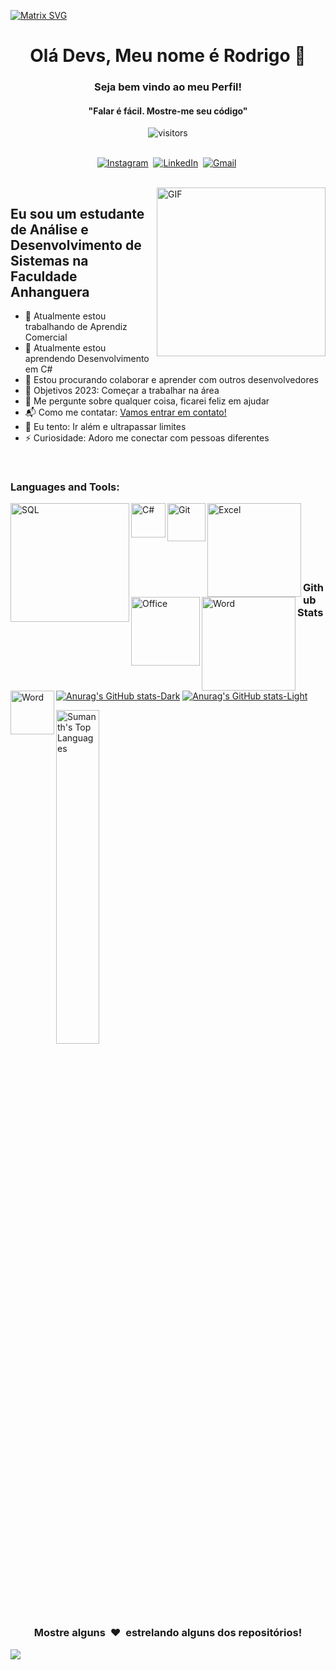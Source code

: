  [![Matrix SVG](https://raw.githubusercontent.com/rodrigograca31/rodrigograca31/master/matrix.svg)](https://www.youtube.com/watch?v=SDkAGkd4NLc) 
<p>
  <h1 align="center"><b>Olá Devs, Meu nome é Rodrigo 👋</b></h1>
</p>

<p>
  <h3 align="center"><b>Seja bem vindo ao meu Perfil! </b></h3>
</p>

<p>
  <h4 align="center"><b>"Falar é fácil. Mostre-me seu código"</b></h4>
</p>

<p align="center">
    <img align="center" alt="visitors" src="https://gpvc.arturio.dev/rodrigodias075" />
</p>

<p align="center">
<br>
<a href="https://instagram.com/_.rodrigomd"><img src="https://img.shields.io/badge/instagram-%23E4405F.svg?&style=for-the-badge&logo=instagram&logoColor=white" alt="Instagram" /></a>&nbsp;
<a href="https://www.linkedin.com/in/rodrigo-miranda-dias-678247212/"><img src="https://img.shields.io/badge/linkedin-%230077B5.svg?&style=for-the-badge&logo=linkedin&logoColor=white" alt="LinkedIn" /></a>&nbsp;
<a href="mailto:diasmrodrigo5@gmail.com?subject=Hola%20Sumanth"><img src="https://img.shields.io/badge/gmail-%23D14836.svg?&style=for-the-badge&logo=gmail&logoColor=white" alt="Gmail"/></a>&nbsp;
<!--<a href="https://kkvanonymous.github.io/"><img alt="Website" src="https://img.shields.io/website?style=for-the-badge&up_message=portfolio&url=https%3A%2F%2Fkkvanonymous.github.io%2F"></a>-->
</p>

<br>

<img align="right" height="270px" alt="GIF" src="https://i.pinimg.com/originals/e4/26/70/e426702edf874b181aced1e2fa5c6cde.gif" />

## Eu sou um estudante de Análise e Desenvolvimento de Sistemas na Faculdade Anhanguera

- 🔭 Atualmente estou trabalhando de Aprendiz Comercial
- 🌱 Atualmente estou aprendendo Desenvolvimento em C#
- 👯 Estou procurando colaborar e aprender com outros desenvolvedores
- 🥅 Objetivos 2023: Começar a trabalhar na área
- 💬 Me pergunte sobre qualquer coisa, ficarei feliz em ajudar
- 📬 Como me contatar: [Vamos entrar em contato!][linkedin]
- 🧗 Eu tento: Ir além e ultrapassar limites
- ⚡ Curiosidade: Adoro me conectar com pessoas diferentes 

<br>

### Languages and Tools: 



<img align="left" alt="SQL" width="190px" src="https://img.shields.io/badge/Microsoft_SQL_Server-CC2927?style=for-the-badge&logo=microsoft-sql-server&logoColor=white" />
<img align="left" alt="C#" width="55px" src="https://img.shields.io/badge/C%23-239120?style=for-the-badge&logo=c-sharp&logoColor=white" />
<img align="left" alt="Git" width="61px" src="https://img.shields.io/badge/GIT-E44C30?style=for-the-badge&logo=git&logoColor=white" />
<img align="left" alt="Excel" width="150px" src="https://img.shields.io/badge/Microsoft_Excel-217346?style=for-the-badge&logo=microsoft-excel&logoColor=white" />
<img align="left" alt="Office" width="110px" src="https://img.shields.io/badge/Microsoft-666666?style=for-the-badge&logo=microsoft&logoColor=white" />
<img align="left" alt="Word" width="150px" src="https://img.shields.io/badge/Microsoft_Word-2B579A?style=for-the-badge&logo=microsoft-word&logoColor=white" />
<img align="left" alt="Word" width="70px" src="https://img.shields.io/badge/%20-VSCode-1f425f.svg" />
<br>

<br>


<br>
<br>
<br>
<br>




### Github Stats

 [![Anurag's GitHub stats-Dark](https://github-readme-stats.vercel.app/api?username=rodrigodias075&show_icons=true&theme=dark#gh-dark-mode-only)](https://github.com/anuraghazra/github-readme-stats#gh-dark-mode-only)
[![Anurag's GitHub stats-Light](https://github-readme-stats.vercel.app/api?username=rodrigodias075&show_icons=true&theme=default#gh-light-mode-only)](https://github.com/anuraghazra/github-readme-stats#gh-light-mode-only)
  
<img src="https://github-readme-stats.sumanth-talluri.vercel.app/api/top-langs/?username=rodrigodias075&show_icons=true&hide_border=true&theme=radical" width="37%" alt="Sumanth's Top Languages">





<br>

<div align="center">
<h3 align="center">Mostre alguns &nbsp;❤️&nbsp; estrelando alguns dos repositórios!</h3>
</div><img src="https://github.com/punitkmryh/punitkmryh/blob/master/wave.svg" />



[instagram]: https://instagram.com/_.rodrigomd
[linkedin]: https://www.linkedin.com/in/rodrigo-miranda-dias-678247212

